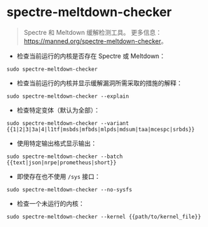 # spectre-meltdown-checker

> Spectre 和 Meltdown 缓解检测工具。
> 更多信息：<https://manned.org/spectre-meltdown-checker>。

- 检查当前运行的内核是否存在 Spectre 或 Meltdown：

`sudo spectre-meltdown-checker`

- 检查当前运行的内核并显示缓解漏洞所需采取的措施的解释：

`sudo spectre-meltdown-checker --explain`

- 检查特定变体（默认为全部）：

`sudo spectre-meltdown-checker --variant {{1|2|3|3a|4|l1tf|msbds|mfbds|mlpds|mdsum|taa|mcespc|srbds}}`

- 使用特定输出格式显示输出：

`sudo spectre-meltdown-checker --batch {{text|json|nrpe|prometheus|short}}`

- 即使存在也不使用 `/sys` 接口：

`sudo spectre-meltdown-checker --no-sysfs`

- 检查一个未运行的内核：

`sudo spectre-meltdown-checker --kernel {{path/to/kernel_file}}`